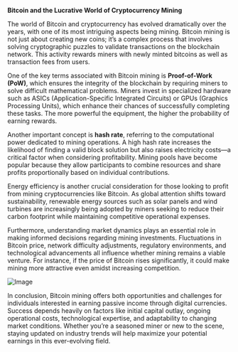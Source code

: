 **Bitcoin and the Lucrative World of Cryptocurrency Mining**

The world of Bitcoin and cryptocurrency has evolved dramatically over the years, with one of its most intriguing aspects being mining. Bitcoin mining is not just about creating new coins; it’s a complex process that involves solving cryptographic puzzles to validate transactions on the blockchain network. This activity rewards miners with newly minted bitcoins as well as transaction fees from users.

One of the key terms associated with Bitcoin mining is **Proof-of-Work (PoW)**, which ensures the integrity of the blockchain by requiring miners to solve difficult mathematical problems. Miners invest in specialized hardware such as ASICs (Application-Specific Integrated Circuits) or GPUs (Graphics Processing Units), which enhance their chances of successfully completing these tasks. The more powerful the equipment, the higher the probability of earning rewards.

Another important concept is **hash rate**, referring to the computational power dedicated to mining operations. A high hash rate increases the likelihood of finding a valid block solution but also raises electricity costs—a critical factor when considering profitability. Mining pools have become popular because they allow participants to combine resources and share profits proportionally based on individual contributions.

Energy efficiency is another crucial consideration for those looking to profit from mining cryptocurrencies like Bitcoin. As global attention shifts toward sustainability, renewable energy sources such as solar panels and wind turbines are increasingly being adopted by miners seeking to reduce their carbon footprint while maintaining competitive operational expenses.

Furthermore, understanding market dynamics plays an essential role in making informed decisions regarding mining investments. Fluctuations in Bitcoin price, network difficulty adjustments, regulatory environments, and technological advancements all influence whether mining remains a viable venture. For instance, if the price of Bitcoin rises significantly, it could make mining more attractive even amidst increasing competition.

![Image](https://github.com/user-attachments/assets/31692037-0104-4703-abd1-696b6a7dd41b)

In conclusion, Bitcoin mining offers both opportunities and challenges for individuals interested in earning passive income through digital currencies. Success depends heavily on factors like initial capital outlay, ongoing operational costs, technological expertise, and adaptability to changing market conditions. Whether you’re a seasoned miner or new to the scene, staying updated on industry trends will help maximize your potential earnings in this ever-evolving field.